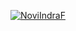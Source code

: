 [![NoviIndraF](https://circleci.com/gh/NoviIndraF/PantauCovid19.svg?style=svg)](https://circleci.com/gh/NoviIndraF/PantauCovid19)
